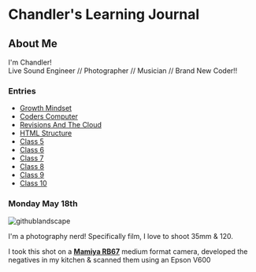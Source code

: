# Chandler's Learning Journal

## About Me
I'm Chandler!    
Live Sound Engineer // Photographer // Musician // Brand New Coder!! 

### Entries
- [Growth Mindset](Growth-Mindset.md)
- [Coders Computer](coders-computer.md)
- [Revisions And The Cloud](revisions-and-the-cloud.md)
- [HTML Structure](html-structure.md)   
- [Class 5](class-5.md)
- [Class 6]()
- [Class 7]()
- [Class 8]()
- [Class 9]()
- [Class 10]()



### Monday May 18th

![githublandscape](https://user-images.githubusercontent.com/65561871/82247136-c013f200-98fa-11ea-8aca-f4eb53fe50e4.jpg)

I'm a photography nerd! Specifically film, I love to shoot 35mm & 120.      

I took this shot on a [**Mamiya RB67**](http://camera-wiki.org/wiki/Mamiya_RB67) medium format camera, developed the negatives in my kitchen & scanned them using an Epson V600






